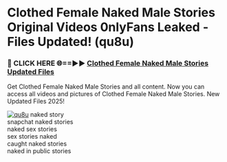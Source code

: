 # Clothed Female Naked Male Stories Original Videos 0nlyFans Leaked - Files Updated! (qu8u)

<h3>🔴 CLICK HERE 🌐==►► <a href="https://tinyurl.com/up5wt9bj" rel="nofollow">Clothed Female Naked Male Stories Updated Files</a></h3>

Get Clothed Female Naked Male Stories and all content. Now you can access all videos and pictures of Clothed Female Naked Male Stories. New Updated Files 2025!

[![qu8u](https://i.imgur.com/ABiUzMV.gif)](https://tinyurl.com/up5wt9bj)
naked story<br>
snapchat naked stories<br>
naked sex stories<br>
sex stories naked<br>
caught naked stories<br>
naked in public stories